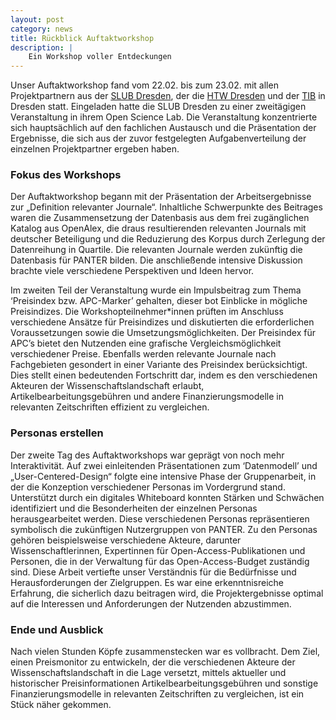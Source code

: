 ```yaml
---
layout: post
category: news
title: Rückblick Auftaktworkshop
description: |
    Ein Workshop voller Entdeckungen
---
```

Unser Auftaktworkshop fand vom 22.02. bis zum 23.02. mit allen Projektpartnern aus der [SLUB Dresden](https://www.slub-dresden.de/), der die [HTW Dresden](https://www.htw-dresden.de) und der [TIB](https://www.tib.eu/de/) in Dresden statt. Eingeladen hatte die SLUB Dresden zu einer zweitägigen Veranstaltung in ihrem Open Science Lab. Die Veranstaltung konzentrierte sich hauptsächlich auf den fachlichen Austausch und die Präsentation der Ergebnisse, die sich aus der zuvor festgelegten Aufgabenverteilung der einzelnen Projektpartner ergeben haben.

 <h3>Fokus des Workshops</h3>

Der Auftaktworkshop begann mit der Präsentation der Arbeitsergebnisse zur „Definition relevanter Journale“. Inhaltliche Schwerpunkte des Beitrages waren die Zusammensetzung der Datenbasis aus dem frei zugänglichen Katalog aus OpenAlex, die draus resultierenden relevanten Journals mit deutscher Beteiligung und die Reduzierung des Korpus durch Zerlegung der Datenreihung in Quartile. Die relevanten Journale werden zukünftig die Datenbasis für PANTER bilden.  Die anschließende intensive Diskussion brachte viele verschiedene Perspektiven und Ideen hervor.

Im zweiten Teil der Veranstaltung wurde ein Impulsbeitrag zum Thema ‘Preisindex bzw. APC-Marker’ gehalten, dieser bot Einblicke in mögliche Preisindizes. Die Workshopteilnehmer*innen prüften im Anschluss verschiedene Ansätze für Preisindizes und diskutierten die erforderlichen Voraussetzungen sowie die Umsetzungsmöglichkeiten. Der Preisindex für APC’s bietet den Nutzenden eine grafische Vergleichsmöglichkeit verschiedener Preise. Ebenfalls werden relevante Journale nach Fachgebieten gesondert in einer Variante des Preisindex berücksichtigt. Dies stellt einen bedeutenden Fortschritt dar, indem es den verschiedenen Akteuren der Wissenschaftslandschaft erlaubt, Artikelbearbeitungsgebühren und andere Finanzierungsmodelle in relevanten Zeitschriften effizient zu vergleichen.

<h3>Personas erstellen</h3>

Der zweite Tag des Auftaktworkshops war geprägt von noch mehr Interaktivität. Auf zwei einleitenden Präsentationen zum ‘Datenmodell’ und  „User-Centered-Design“ folgte eine intensive Phase der Gruppenarbeit, in der die Konzeption verschiedener Personas im Vordergrund stand. Unterstützt durch ein digitales Whiteboard konnten Stärken und Schwächen identifiziert und die Besonderheiten der einzelnen Personas herausgearbeitet werden. Diese verschiedenen Personas repräsentieren symbolisch die zukünftigen Nutzergruppen von PANTER. Zu den Personas gehören beispielsweise verschiedene Akteure, darunter Wissenschaftlerinnen, Expertinnen für Open-Access-Publikationen und Personen, die in der Verwaltung für das Open-Access-Budget zuständig sind. Diese Arbeit vertiefte unser Verständnis für die Bedürfnisse und Herausforderungen der Zielgruppen. Es war eine erkenntnisreiche Erfahrung, die sicherlich dazu beitragen wird, die Projektergebnisse optimal auf die Interessen und Anforderungen der Nutzenden abzustimmen.

<h3>Ende und Ausblick</h3>

Nach vielen Stunden Köpfe zusammenstecken war es vollbracht. Dem Ziel, einen Preismonitor zu entwickeln, der die verschiedenen Akteure der Wissenschaftslandschaft in die Lage versetzt, mittels aktueller und historischer Preisinformationen Artikelbearbeitungsgebühren und sonstige Finanzierungsmodelle in relevanten Zeitschriften zu vergleichen, ist ein Stück näher gekommen.
